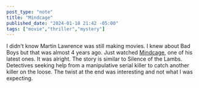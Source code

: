 ```yaml
---
post_type: "note" 
title: "Mindcage"
published_date: "2024-01-18 21:42 -05:00"
tags: ["movie","thriller","mystery"]
---
```


I didn't know Martin Lawrence was still making movies. I knew about Bad Boys but that was almost 4 years ago. Just watched [Mindcage](https://www.rottentomatoes.com/m/mindcage), one of his latest ones. It was alright. The story is similar to Silence of the Lambs. Detectives seeking help from a manipulative serial killer to catch another killer on the loose. The twist at the end was interesting and not what I was expecting. 